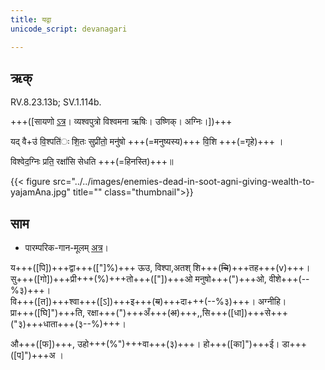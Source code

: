 ```yaml
---
title: यद्वा  
unicode_script: devanagari  

---   
```


## ऋक्

RV.8.23.13b; SV.1.114b.

+++([सायणो [ऽत्र](https://archive.org/stream/RgVedaWithSayanasCommentaryPart3/rv_sayanabhasya_part3#page/n755/mode/1up&sa=D&ust=1542425956346000)। व्यश्वपुत्रो विश्वमना ऋषिः। उष्णिक्। अग्निः।])+++

यद् वै+उ॑ वि॒श्पति॑ः शि॒तः सुप्री॑तो॒ मनु॑षो +++(=मनुष्यस्य)+++ वि॒शि +++(=गृहे)+++ ।

विश्वेद॒ग्निः प्रति॒ रक्षां॑सि सेधति +++(=हिनस्ति)+++॥

{{< figure src="../../images/enemies-dead-in-soot-agni-giving-wealth-to-yajamAna.jpg" title="" class="thumbnail">}}


## साम

- पारम्परिक-गान-मूलम् [अत्र](https://sanskritdocuments.org/sites/pssramanujaswamy/VIVAAHA%20UPANAYANA%20SAAMAANI.pdf&sa=D&ust=1542425956346000)।
<div class="audioEmbed"  caption="रामानुजार्यः 1974 " src="https://archive
.org/download/jaiminIya-sAma-gAna-paravastu-tradition-rAmAnuja/yadvA.mp3"></div>
<div class="audioEmbed"  caption="गोपालार्यः 2015  " src="https://archive
.org/download/jaiminIya-sAma-gAna-paravastu-tradition-gopAla-2015/yadvA.mp3"></div>
<div class="audioEmbed"  caption="गोपालपवनयोर् अनुवचनम् 2015 1x" src="https://archive
.org/download/jaiminIya-sAma-gAna-paravastu-tradition-anuvachanam-gopAla-pavana-2015/yadvA.mp3"></div>
<div class="audioEmbed"  caption="गोपालपवनयोर् अनुवचनम् 2015 1.5x" src="https://archive
.org/download/jaiminIya-sAma-gAna-paravastu-tradition-anuvachanam-gopAla-pavana-2015-150p-speed/yadvA.mp3"></div>

य+++([पि])+++द्वा+++(["]%)+++ ऊउ, विश्पा,अतश् शि+++(~~चि~~)+++तह+++(v)+++।  
सु+++([गो])+++प्री+++(%)+++तो+++(["])+++ओ मनुषो+++(")+++ओ, वीशे+++(--%३)+++।  
वि+++([त])+++श्वा+++([ऽ])+++इ+++(~~य~~)+++दा+++(--%३)+++। अग्नीहि।  
प्रा+++([घि]")+++ति, रक्षा+++(")+++अँ+++(~~अ~~)+++,,सि+++([धा])+++से+++("३)+++धाता+++(३--%)+++।

औ+++([फ])+++, उहो+++(%")+++वा+++(३)+++। हो+++([का]")+++ई। डा+++([प]")+++अ ।